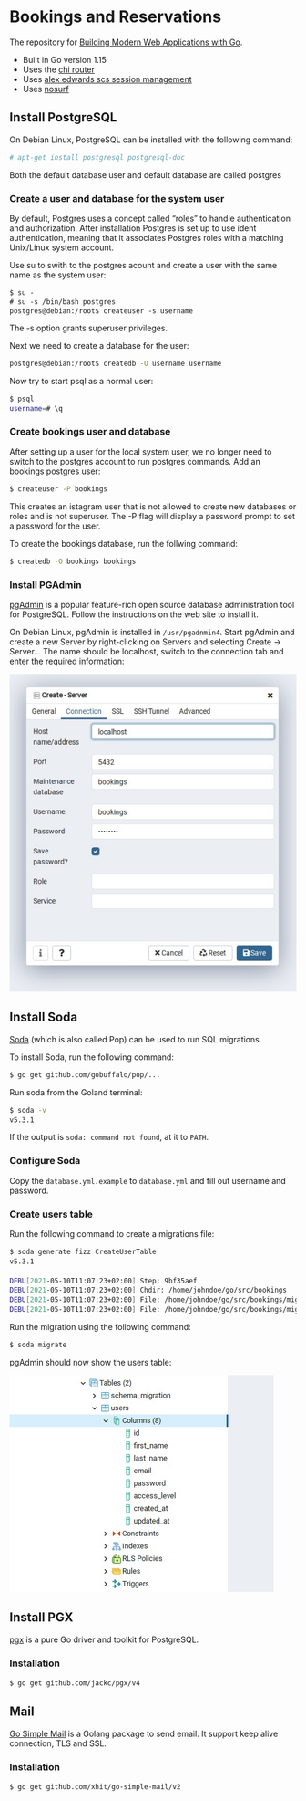 # Bookings and Reservations

The repository for [Building Modern Web Applications with Go](https://www.udemy.com/course/building-modern-web-applications-with-go/?referralCode=0415FB906223F10C6800).

- Built in Go version 1.15
- Uses the [chi router](github.com/go-chi/chi)
- Uses [alex edwards scs session management](github.com/alexedwards/scs)
- Uses [nosurf](github.com/justinas/nosurf)

## Install PostgreSQL

On Debian Linux, PostgreSQL can be installed with the following command:

```bash
# apt-get install postgresql postgresql-doc
```

Both the default database user and default database are called postgres

### Create a user and database for the system user

By default, Postgres uses a concept called “roles” to handle authentication and authorization.
After installation Postgres is set up to use ident authentication, meaning that it associates Postgres roles with a matching Unix/Linux system account.

Use su to swith to the postgres acount and create a user with the same name as the system user:

```
$ su -
# su -s /bin/bash postgres
postgres@debian:/root$ createuser -s username
```
The -s option grants superuser privileges.

Next we need to create a database for the user:

```bash
postgres@debian:/root$ createdb -O username username
```

Now try to start psql as a normal user:

```bash
$ psql
username=# \q
```

### Create bookings user and database

After setting up a user for the local system user, we no longer need to switch to the postgres account to run postgres commands.
Add an bookings postgres user:

```bash
$ createuser -P bookings
```

This creates an istagram user that is not allowed to create new databases or roles and is not superuser. The -P flag will display a password prompt to set a password for the user.

To create the bookings database, run the follwing command:

```bash
$ createdb -O bookings bookings 
```
### Install PGAdmin

[pgAdmin](https://www.pgadmin.org/) is a popular feature-rich open source database administration tool for PostgreSQL. 
Follow the instructions on the web site to install it.

On Debian Linux, pgAdmin is installed in `/usr/pgadnmin4`. Start pgAdmin and create a new Server by right-clicking on Servers and selecting Create -> Server...
The name should be localhost, switch to the connection tab and enter the required information:

![Database Connection](screenshots/connection.jpg)

## Install Soda

[Soda](https://gobuffalo.io/en/docs/db/getting-started/) (which is also called Pop) can be used to run SQL migrations.

To install Soda, run the following command:

```bash
$ go get github.com/gobuffalo/pop/...
```

Run soda from the Goland terminal:

```bash
$ soda -v
v5.3.1
```
If the output is `soda: command not found`, at it to `PATH`.

### Configure Soda

Copy the `database.yml.example` to `database.yml` and fill out username and password.

### Create users table

Run the following command to create a migrations file:

```bash
$ soda generate fizz CreateUserTable
v5.3.1

DEBU[2021-05-10T11:07:23+02:00] Step: 9bf35aef
DEBU[2021-05-10T11:07:23+02:00] Chdir: /home/johndoe/go/src/bookings
DEBU[2021-05-10T11:07:23+02:00] File: /home/johndoe/go/src/bookings/migrations/20210510090723_create_user_table.up.fizz
DEBU[2021-05-10T11:07:23+02:00] File: /home/johndoe/go/src/bookings/migrations/20210510090723_create_user_table.down.fizz
```

Run the migration using the following command:

```bash
$ soda migrate
```

pgAdmin should now show the users table:

![users table](screenshots/users_table.jpg)

## Install PGX

[pgx](https://github.com/jackc/pgx) is a pure Go driver and toolkit for PostgreSQL.

### Installation

```bash
$ go get github.com/jackc/pgx/v4
```

## Mail
[Go Simple Mail](https://github.com/xhit/go-simple-mail) is a Golang package to send email. It support keep alive connection, TLS and SSL.

### Installation

```bash
$ go get github.com/xhit/go-simple-mail/v2
```
